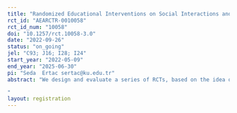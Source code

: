 ```yaml
---
title: "Randomized Educational Interventions on Social Interactions and Incentives in the Classroom Environment  "
rct_id: "AEARCTR-0010058"
rct_id_num: "10058"
doi: "10.1257/rct.10058-3.0"
date: "2022-09-26"
status: "on_going"
jel: "C93; J16; I28; I24"
start_year: "2022-05-09"
end_year: "2025-06-30"
pi: "Seda  Ertac sertac@ku.edu.tr"
abstract: "We design and evaluate a series of RCTs, based on the idea of creating settings with different types of social interactions among students in the educational environment. The interventions are based on designing a set of novel educational curricula on coding, and using them as a backdrop for inducing certain types of interactions. The context of coding allows us to create a learning environment that can mimic the classroom, with exogenous rules for interactions, performance, and rewards. That is, we create our own educational setting where interactions are induced in pre-determined ways within a learning/performance context. The larger RCT has three treatment arms, based on implementing three types of coding curricula that have distinct features and are hypothesized to have distinct effects. In the first arm, we implement a cooperative learning environment within the coding program, with teamwork. In the second arm, we implement a learning environment within the coding program that involves competitive elements. These arms constitute two distinct interventions that are each compared with a third arm, where we implement the same coding program but given individually. A fourth arm serves as pure control. We aim to measure the effect of the interventions on distinct sets of outcomes, including cognitive and non-cognitive skills, competitive and cooperative behavior, beliefs about oneself and others, attitudes towards outgroups (in terms of gender and refugee status), friendship networks, learning outcomes and performance at school. In addition, we use data collected during the program to explore the mechanisms and heterogeneity of treatment effects. 
"
layout: registration
---
```


